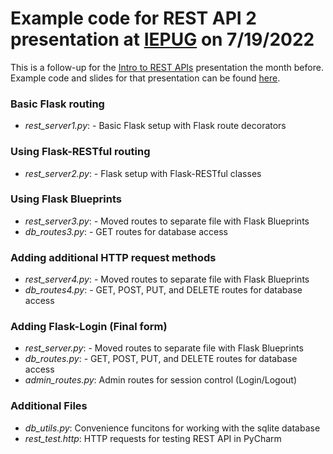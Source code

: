 # Example code for REST API 2 presentation at [IEPUG](https://www.meetup.com/iepython/events/286366168/) on 7/19/2022
This is a follow-up for the [Intro to REST APIs](https://www.meetup.com/iepython/events/284263024/) presentation the month before. Example code and slides for that presentation can be found [here](https://github.com/IEPUG/2020_02_REST-API).

### Basic Flask routing
- _rest_server1.py_: - Basic Flask setup with Flask route decorators

### Using Flask-RESTful routing
- _rest_server2.py_: - Flask setup with Flask-RESTful classes

### Using Flask Blueprints
- _rest_server3.py_: - Moved routes to separate file with Flask Blueprints
- _db_routes3.py_: - GET routes for database access

### Adding additional HTTP request methods
- _rest_server4.py_: - Moved routes to separate file with Flask Blueprints
- _db_routes4.py_: - GET, POST, PUT, and DELETE routes for database access

### Adding Flask-Login (Final form)
- _rest_server.py_: - Moved routes to separate file with Flask Blueprints
- _db_routes.py_: - GET, POST, PUT, and DELETE routes for database access
- _admin_routes.py_: Admin routes for session control (Login/Logout)

### Additional Files
- _db_utils.py_: Convenience funcitons for working with the sqlite database
- _rest_test.http_: HTTP requests for testing REST API in PyCharm

